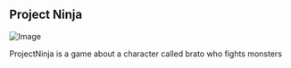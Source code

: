 ## Project Ninja

![Image](https://raw.githubusercontent.com/kallerdaller/brato/master/sprites/spr_brato_battle_i/01f85bf1-d80c-47e7-9166-25dae23a4b85.png "brato")

ProjectNinja is a game about a character called brato who fights monsters
